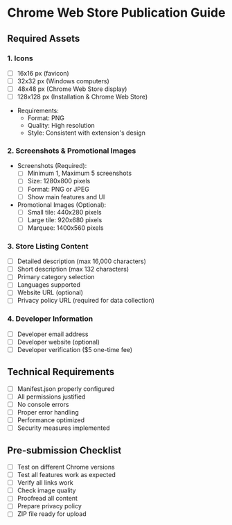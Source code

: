 # Chrome Web Store Publication Guide

## Required Assets

### 1. Icons
- [ ] 16x16 px (favicon)
- [ ] 32x32 px (Windows computers)
- [ ] 48x48 px (Chrome Web Store display)
- [ ] 128x128 px (Installation & Chrome Web Store)
- Requirements:
  - Format: PNG
  - Quality: High resolution
  - Style: Consistent with extension's design

### 2. Screenshots & Promotional Images
- Screenshots (Required):
  - [ ] Minimum 1, Maximum 5 screenshots
  - [ ] Size: 1280x800 pixels
  - [ ] Format: PNG or JPEG
  - [ ] Show main features and UI
- Promotional Images (Optional):
  - [ ] Small tile: 440x280 pixels
  - [ ] Large tile: 920x680 pixels
  - [ ] Marquee: 1400x560 pixels

### 3. Store Listing Content
- [ ] Detailed description (max 16,000 characters)
- [ ] Short description (max 132 characters)
- [ ] Primary category selection
- [ ] Languages supported
- [ ] Website URL (optional)
- [ ] Privacy policy URL (required for data collection)

### 4. Developer Information
- [ ] Developer email address
- [ ] Developer website (optional)
- [ ] Developer verification ($5 one-time fee)

## Technical Requirements
- [ ] Manifest.json properly configured
- [ ] All permissions justified
- [ ] No console errors
- [ ] Proper error handling
- [ ] Performance optimized
- [ ] Security measures implemented

## Pre-submission Checklist
- [ ] Test on different Chrome versions
- [ ] Test all features work as expected
- [ ] Verify all links work
- [ ] Check image quality
- [ ] Proofread all content
- [ ] Prepare privacy policy
- [ ] ZIP file ready for upload 